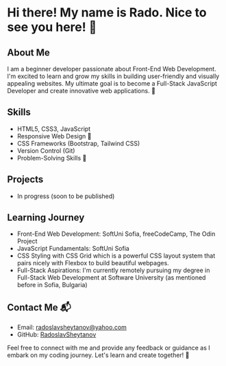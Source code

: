 # Hi there! My name is Rado. Nice to see you here! 👋

## About Me
I am a beginner developer passionate about Front-End Web Development. I'm excited to learn and grow my skills in building user-friendly and visually appealing websites. My ultimate goal is to become a Full-Stack JavaScript Developer and create innovative web applications. 🌟

## Skills
- HTML5, CSS3, JavaScript
- Responsive Web Design 📱
- CSS Frameworks (Bootstrap, Tailwind CSS)
- Version Control (Git)
- Problem-Solving Skills 🧩

## Projects
- In progress (soon to be published)

## Learning Journey
- Front-End Web Development: SoftUni Sofia, freeCodeCamp, The Odin Project
- JavaScript Fundamentals: SoftUni Sofia
- CSS Styling with CSS Grid which is a powerful CSS layout system that pairs nicely with Flexbox to build beautiful webpages.
- Full-Stack Aspirations: I'm currently remotely pursuing my degree in Full-Stack Web Development at Software University (as mentioned before in Sofia, Bulgaria)

## Contact Me 📬
- Email: [radoslavsheytanov@yahoo.com](mailto:radoslavsheytanov@yahoo.com)
- GitHub: [RadoslavSheytanov](https://github.com/radoslavsheytanov)

Feel free to connect with me and provide any feedback or guidance as I embark on my coding journey. Let's learn and create together! 🚀

